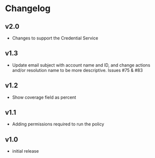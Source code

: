 # Changelog

## v2.0

- Changes to support the Credential Service

## v1.3

- Update email subject with account name and ID, and change actions and/or resolution name to be more descriptive. Issues #75 & #83

## v1.2

- Show coverage field as percent

## v1.1

- Adding permissions required to run the policy

## v1.0

- initial release
